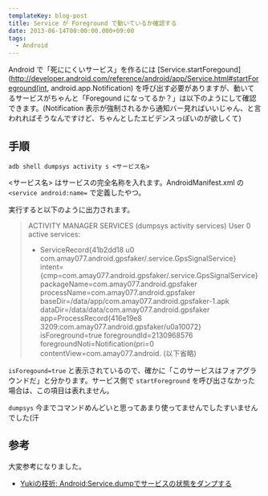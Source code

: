 ```yaml
---
templateKey: blog-post
title: Service が Foreground で動いているか確認する
date: 2013-06-14T00:00:00.000+09:00
tags:
  - Android
---
```

Android で「死ににくいサービス」を作るには [Service.startForegound](http://developer.android.com/reference/android/app/Service.html#startForeground(int, android.app.Notification) を呼び出す必要がありますが、動いてるサービスがちゃんと「Foregound になってるか？」は以下のようにして確認できます。(Notification 表示が強制されるから通知バー見ればいいじゃん、と言われればそうなんですけど、ちゃんとしたエビデンスっぽいのが欲しくて)
<!--more-->
## 手順

```
adb shell dumpsys activity s <サービス名>
```

<サービス名> はサービスの完全名称を入れます。AndroidManifest.xml の ``<service android:name=`` で定義したやつ。

実行すると以下のように出力されます。

> ACTIVITY MANAGER SERVICES (dumpsys activity services)
>   User 0 active services:
>   * ServiceRecord{41b2dd18 u0 com.amay077.android.gpsfaker/.service.GpsSignalService}
>     intent={cmp=com.amay077.android.gpsfaker/.service.GpsSignalService}
>     packageName=com.amay077.android.gpsfaker
>     processName=com.amay077.android.gpsfaker
>     baseDir=/data/app/com.amay077.android.gpsfaker-1.apk
>     dataDir=/data/data/com.amay077.android.gpsfaker
>     app=ProcessRecord{416e19e8 3209:com.amay077.android.gpsfaker/u0a10072}
>     isForeground=true foregroundId=2130968576 foregroundNoti=Notification(pri=0 contentView=com.amay077.android.
> (以下省略)

``isForegound=true`` と表示されているので、確かに「このサービスはフォアグラウンドだ」と分かります。サービス側で ``startForeground`` を呼び出さなかった場合は、この項目は表れません。

``dumpsys`` 今までコマンドめんどいと思ってあまり使ってませんでしたすいませんでした(汗

## 参考

大変参考になりました。

* [Yukiの枝折: Android:Service.dumpでサービスの状態をダンプする](http://yuki312.blogspot.com/2013/02/androidservicedump.html)